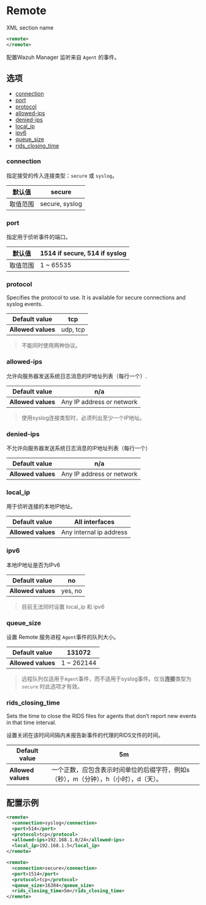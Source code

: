 # Remote

XML section name

```xml
<remote>
</remote>
```

配置Wazuh Manager 监听来自 `Agent` 的事件。

## 选项

- [connection](#connection)
- [port](#port)
- [protocol](#protocol)
- [allowed-ips](#allowed-ips)
- [denied-ips](#denied-ips)
- [local_ip](#local_ip)
- [ipv6](#ipv6)
- [queue_size](#queue_size)
- [rids_closing_time](#rids_closing_time)

### connection

指定接受的传入连接类型：`secure` 或 `syslog`。

| 默认值  | secure         |
| ---- | -------------- |
| 取值范围 | secure, syslog |

### port

指定用于侦听事件的端口。

| 默认值  | 1514 if secure, 514 if syslog |
| ---- | ----------------------------- |
| 取值范围 | 1 ~ 65535                     |


### protocol

Specifies the protocol to use. It is available for secure connections and syslog events.

| **Default value**  | tcp      |
| ------------------ | -------- |
| **Allowed values** | udp, tcp |

>  不能同时使用两种协议。


### allowed-ips

允许向服务器发送系统日志消息的IP地址列表（每行一个）.

| **Default value**  | n/a                       |
| ------------------ | ------------------------- |
| **Allowed values** | Any IP address or network |

> 使用syslog连接类型时，必须列出至少一个IP地址。

### denied-ips

不允许向服务器发送系统日志消息的IP地址列表（每行一个）

| **Default value**  | n/a                       |
| ------------------ | ------------------------- |
| **Allowed values** | Any IP address or network |


### local_ip

用于侦听连接的本地IP地址。

| **Default value**  | All interfaces          |
| ------------------ | ----------------------- |
| **Allowed values** | Any internal ip address |

### ipv6

本地IP地址是否为IPv6

| **Default value**  | no      |
| ------------------ | ------- |
| **Allowed values** | yes, no |

>  目前无法同时设置 local_ip 和 ipv6

### queue_size

设置 Remote 服务进程 `Agent`事件的队列大小。

| **Default value**  | 131072     |
| ------------------ | ---------- |
| **Allowed values** | 1 ~ 262144 |

>  远程队列仅适用于`Agent`事件，而不适用于syslog事件。仅当**连接**类型为`secure` 时此选项才有效。


### rids_closing_time

Sets the time to close the RIDS files for agents that don’t report new events in that time interval.

设置关闭在该时间间隔内未报告新事件的代理的RIDS文件的时间。

| **Default value**  | 5m                                           |
| ------------------ | -------------------------------------------- |
| **Allowed values** | 一个正数，应包含表示时间单位的后缀字符，例如s（秒），m（分钟），h（小时），d（天）。 |

## 配置示例

```xml
<remote>
  <connection>syslog</connection>
  <port>514</port>
  <protocol>tcp</protocol>
  <allowed-ips>192.168.1.0/24</allowed-ips>
  <local_ip>192.168.1.5</local_ip>
</remote>

<remote>
  <connection>secure</connection>
  <port>1514</port>
  <protocol>tcp</protocol>
  <queue_size>16384</queue_size>
  <rids_closing_time>5m</rids_closing_time>
</remote>
```